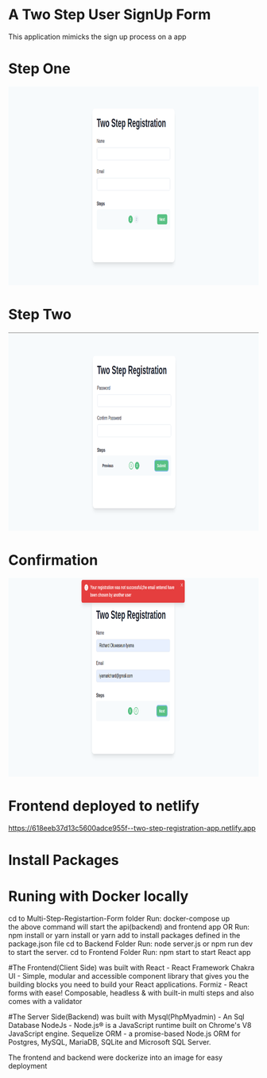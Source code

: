 # A Two Step User SignUp Form
This application mimicks the sign up process on a app

# Step One


<img src="https://github.com/richardiyama/Signup-Form/blob/master/frontend/two-step-registration/public/step1.png" height="400" />

# Step Two

<img src="https://github.com/richardiyama/Signup-Form/blob/master/frontend/two-step-registration/public/step2.png" height="400" />


# Confirmation

<img src="https://github.com/richardiyama/Signup-Form/blob/master/frontend/two-step-registration/public/last.png" height="400" />

# Frontend deployed to netlify
https://618eeb37d13c5600adce955f--two-step-registration-app.netlify.app

# Install Packages
# Runing with Docker locally
cd to Multi-Step-Registartion-Form folder
Run: docker-compose up  
the above command will start the api(backend) and frontend app
OR
Run: npm install or yarn install or yarn add to install packages defined in the package.json file
cd to Backend Folder
Run: node server.js or npm run dev to start the server.
cd to Frontend Folder
Run: npm start to start React app

#The Frontend(Client Side) was built with
React - React Framework
Chakra UI - Simple, modular and accessible component library that gives you the building blocks you need to build your React applications.
Formiz - React forms with ease! Composable, headless & with built-in multi steps and also comes with a validator

#The Server Side(Backend) was built with
Mysql(PhpMyadmin) - An Sql Database
NodeJs - Node.js® is a JavaScript runtime built on Chrome's V8 JavaScript engine.
Sequelize ORM - a promise-based Node.js ORM for Postgres, MySQL, MariaDB, SQLite and Microsoft SQL Server.

The frontend and backend were dockerize into an image for easy deployment


